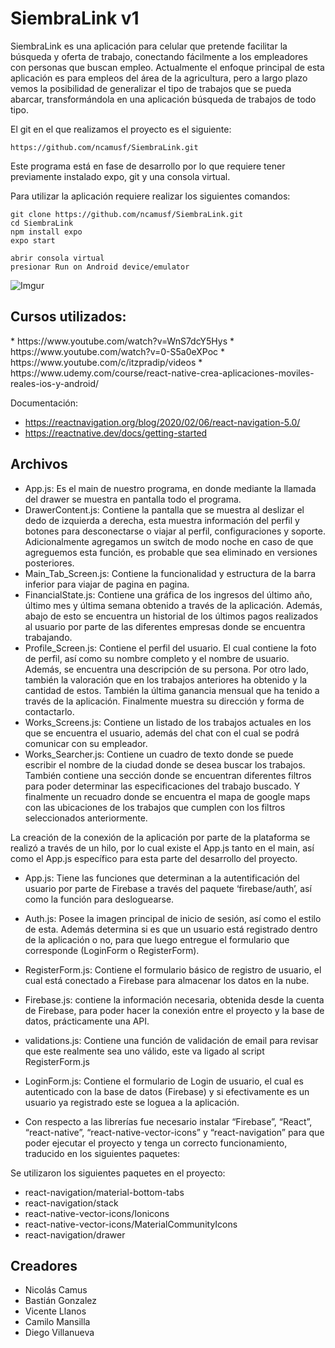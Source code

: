 # SiembraLink v1



SiembraLink es una aplicación para celular que pretende facilitar la búsqueda y oferta de trabajo, conectando fácilmente a los empleadores con personas que buscan empleo. Actualmente el enfoque principal de esta aplicación es para empleos del área de la agricultura, pero a largo plazo vemos la posibilidad de generalizar el tipo de trabajos que se pueda abarcar, transformándola en una aplicación  búsqueda de trabajos de todo tipo.

El git en el que realizamos el proyecto es el siguiente:

	https://github.com/ncamusf/SiembraLink.git

Este programa está en fase de desarrollo por lo que requiere tener previamente instalado expo, git y una consola virtual.

Para utilizar la aplicación requiere realizar los siguientes comandos:

	git clone https://github.com/ncamusf/SiembraLink.git
	cd SiembraLink
	npm install expo
	expo start

	abrir consola virtual
	presionar Run on Android device/emulator

![Imgur](https://imgur.com/zFynphE.jpg)


<h2>Cursos utilizados:</h2>
* https://www.youtube.com/watch?v=WnS7dcY5Hys
* https://www.youtube.com/watch?v=0-S5a0eXPoc
* https://www.youtube.com/c/itzpradip/videos
* https://www.udemy.com/course/react-native-crea-aplicaciones-moviles-reales-ios-y-android/
	
Documentación:
* https://reactnavigation.org/blog/2020/02/06/react-navigation-5.0/
* https://reactnative.dev/docs/getting-started


<h2>Archivos</h2>

* App.js: Es el main de nuestro programa, en donde mediante la llamada del drawer se muestra en pantalla todo el programa. 
* DrawerContent.js: Contiene la pantalla que se muestra al deslizar el dedo de izquierda a derecha, esta muestra información del perfil y botones para desconectarse o viajar al perfil, configuraciones y soporte. Adicionalmente agregamos un switch de modo noche en caso de que agreguemos esta función, es probable que sea eliminado en versiones posteriores.
* Main_Tab_Screen.js: Contiene la funcionalidad y estructura de la barra inferior para viajar de pagina en pagina.
* FinancialState.js: Contiene una gráfica de los ingresos del último año, último mes y última semana obtenido a través de la aplicación. Además, abajo de esto se encuentra un historial de los últimos pagos realizados al usuario por parte de las diferentes empresas donde se encuentra trabajando.
* Profile_Screen.js: Contiene el perfil del usuario. El cual contiene la foto de perfil, así como su nombre completo y el nombre de usuario. Además, se encuentra una descripción de su persona. Por otro lado, también la valoración que en los trabajos anteriores ha obtenido y la cantidad de estos. También la última ganancia mensual que ha tenido a través de la aplicación. Finalmente muestra su dirección y forma de contactarlo.
* Works_Screens.js: Contiene un listado de los trabajos actuales en los que se encuentra el usuario, además del chat con el cual se podrá comunicar con su empleador.
* Works_Searcher.js: Contiene un cuadro de texto donde se puede escribir el nombre de la ciudad donde se desea buscar los trabajos. También contiene una sección donde se encuentran diferentes filtros para poder determinar las especificaciones del trabajo buscado. Y finalmente un recuadro donde se encuentra el mapa de google maps con las ubicaciones de los trabajos que cumplen con los filtros seleccionados anteriormente.

La creación de la conexión de la aplicación por parte de la plataforma se realizó a través de un hilo, por lo cual existe el App.js tanto en el main, así como el App.js específico para esta parte del desarrollo del proyecto.

* App.js: Tiene las funciones que determinan a la autentificación del usuario por parte de Firebase a través del paquete ‘firebase/auth’, así como la función para desloguearse.
* Auth.js: Posee la imagen principal de inicio de sesión, así como el estilo de esta. Además determina si es que un usuario está registrado dentro de la aplicación o no, para que luego entregue el formulario que corresponde (LoginForm o RegisterForm).
* RegisterForm.js: Contiene el formulario básico de registro de usuario, el cual está conectado a Firebase para almacenar los datos en la nube. 
* Firebase.js: contiene la información necesaria, obtenida desde la cuenta de Firebase, para poder hacer la conexión entre el proyecto y la base de datos, prácticamente una API.
* validations.js: Contiene una función de validación de email para revisar que este realmente sea uno válido, este va ligado al script RegisterForm.js
* LoginForm.js: Contiene el formulario de Login de usuario, el cual es autenticado con la base de datos (Firebase) y si efectivamente es un usuario ya registrado este se loguea a la aplicación.  

* Con respecto a las librerías fue necesario instalar “Firebase”, “React”, “react-native”, “react-native-vector-icons” y “react-navigation” para que poder ejecutar el proyecto y tenga un correcto funcionamiento, traducido en los siguientes paquetes:

Se utilizaron los siguientes paquetes en el proyecto:
* react-navigation/material-bottom-tabs
* react-navigation/stack
* react-native-vector-icons/Ionicons
* react-native-vector-icons/MaterialCommunityIcons
* react-navigation/drawer


<h2>Creadores</h2>

* Nicolás Camus
* Bastián Gonzalez
* Vicente Llanos
* Camilo Mansilla
* Diego Villanueva
